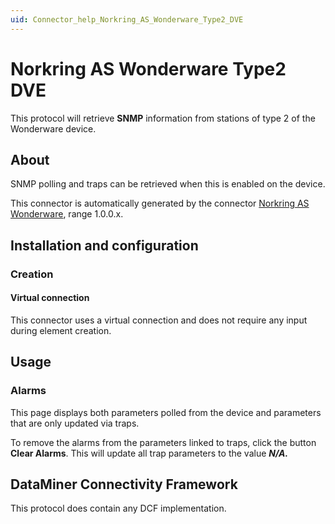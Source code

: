```yaml
---
uid: Connector_help_Norkring_AS_Wonderware_Type2_DVE
---
```


# Norkring AS Wonderware Type2 DVE

This protocol will retrieve **SNMP** information from stations of type 2 of the Wonderware device.

## About

SNMP polling and traps can be retrieved when this is enabled on the device.

This connector is automatically generated by the connector [Norkring AS Wonderware](xref:Connector_help_Norkring_AS_Wonderware), range 1.0.0.x.

## Installation and configuration

### Creation

#### Virtual connection

This connector uses a virtual connection and does not require any input during element creation.

## Usage

### Alarms

This page displays both parameters polled from the device and parameters that are only updated via traps.

To remove the alarms from the parameters linked to traps, click the button **Clear Alarms**. This will update all trap parameters to the value ***N/A.***

## DataMiner Connectivity Framework

This protocol does contain any DCF implementation.
